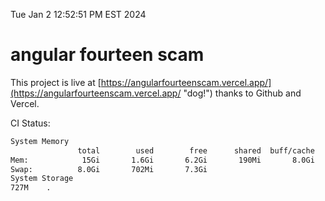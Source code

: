 Tue Jan  2 12:52:51 PM EST 2024

# angular fourteen scam


This project is live at [https://angularfourteenscam.vercel.app/](https://angularfourteenscam.vercel.app/ "dog!") thanks to Github and Vercel.

CI Status: 

```bash
System Memory
               total        used        free      shared  buff/cache   available
Mem:            15Gi       1.6Gi       6.2Gi       190Mi       8.0Gi        13Gi
Swap:          8.0Gi       702Mi       7.3Gi
System Storage
727M	.
